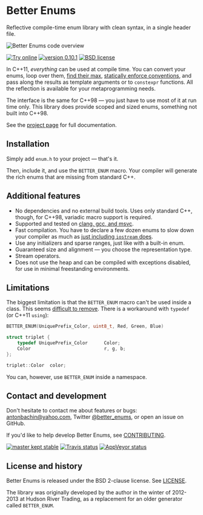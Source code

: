 # Better Enums

Reflective compile-time enum library with clean syntax, in a single header
file.

![Better Enums code overview][sample]

[sample]: https://raw.githubusercontent.com/aantron/better-enums/master/doc/image/sample.gif

[![Try online][wandbox-img]][wandbox] [![version 0.10.1][version]][releases]
[![BSD license][license-img]][license]

In C++11, *everything* can be used at compile time. You can convert your enums,
loop over them, [find their max][max],
[statically enforce conventions][enforce], and pass along the results as
template arguments or to `constexpr` functions. All the reflection is available
for your metaprogramming needs.

The interface is the same for C++98 &mdash; you just have to use most of it at
run time only. This library does provide scoped and sized enums, something not
built into C++98.

See the [project page][project] for full documentation.

[max]:      http://aantron.github.io/better-enums/demo/BitSets.html
[enforce]:  http://aantron.github.io/better-enums/demo/SpecialValues.html
[project]:  http://aantron.github.io/better-enums
[wandbox]:  http://melpon.org/wandbox/permlink/2QCi3cwQnplAToge
[tutorial]: http://aantron.github.io/better-enums#Tutorial
[api]:      http://aantron.github.io/better-enums/ApiReference.html
[releases]: https://github.com/aantron/better-enums/releases

[wandbox-img]: https://img.shields.io/badge/try%20it-online-blue.svg
[version]:     https://img.shields.io/badge/version-0.10.1-lightgrey.svg
[license-img]: https://img.shields.io/badge/license-BSD-lightgrey.svg

## Installation

Simply add `enum.h` to your project &mdash; that's it.

Then, include it, and use the `BETTER_ENUM` macro. Your compiler will generate
the rich enums that are missing from standard C++.

## Additional features

- No dependencies and no external build tools. Uses only standard C++, though,
  for C++98, variadic macro support is required.
- Supported and tested on [clang, gcc, and msvc][testing].
- Fast compilation. You have to declare a few dozen enums to slow down your
  compiler as much as [just including `iostream` does][performance].
- Use any initializers and sparse ranges, just like with a built-in enum.
- Guaranteed size and alignment &mdash; you choose the representation type.
- Stream operators.
- Does not use the heap and can be compiled with exceptions disabled, for use in
  minimal freestanding environments.

[testing]:     http://aantron.github.io/better-enums/CompilerSupport.html
[performance]: http://aantron.github.io/better-enums/Performance.html

## Limitations

The biggest limitation is that the `BETTER_ENUM` macro can't be used inside a
class. This seems [difficult to remove][nested]. There is a workaround with
`typedef` (or C++11 `using`):

```cpp
BETTER_ENUM(UniquePrefix_Color, uint8_t, Red, Green, Blue)

struct triplet {
    typedef UniquePrefix_Color      Color;
    Color                           r, g, b;
};

triplet::Color  color;
```

You can, however, use `BETTER_ENUM` inside a namespace.

[nested]: http://aantron.github.io/better-enums/DesignDecisionsFAQ.html#NoEnumInsideClass

## Contact and development

Don't hesitate to contact me about features or bugs:
[antonbachin@yahoo.com][email], Twitter [@better_enums][twitter], or open an
issue on GitHub.

If you'd like to help develop Better Enums, see [CONTRIBUTING][contributing].

[![master kept stable][stable]][commits] [![Travis status][travis-img]][travis]
[![AppVeyor status][appveyor-img]][appveyor]

[email]:        mailto:antonbachin@yahoo.com
[twitter]:      https://twitter.com/better_enums
[contributing]: https://github.com/aantron/better-enums/blob/master/doc/CONTRIBUTING.md
[stable]:       https://img.shields.io/badge/master-kept_stable-brightgreen.svg
[commits]:      https://github.com/aantron/better-enums/blob/master/doc/CONTRIBUTING.md#commits

[appveyor]:     https://ci.appveyor.com/project/aantron/better-enums/branch/master
[travis]:       https://travis-ci.org/aantron/better-enums/branches
[travis-img]:   https://img.shields.io/travis/aantron/better-enums/master.svg?label=travis
[appveyor-img]: https://img.shields.io/appveyor/ci/aantron/better-enums/master.svg?label=appveyor

## License and history

Better Enums is released under the BSD 2-clause license. See [LICENSE][license].

The library was originally developed by the author in the winter of 2012-2013 at
Hudson River Trading, as a replacement for an older generator called
`BETTER_ENUM`.

[license]: https://github.com/aantron/better-enums/blob/master/doc/LICENSE
